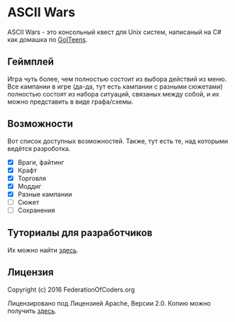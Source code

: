 # ASCII Wars
ASCII Wars - это консольный квест для Unix систем, написаный на C# как домашка по
[GoITeens](http://goiteens.goit.ua/language/ru/).

## Геймплей
Игра чуть более, чем полностью состоит из выбора действий из меню. Все кампании в игре
(да-да, тут есть кампании с разными сюжетами) полностью состоят из набора ситуаций,
связаных между собой, и их можно представить в виде графа/схемы.

## Возможности
Вот список доступных возможностей. Также, тут есть те, над которыми ведётся разроботка.

- [x] Враги, файтинг
- [x] Крафт
- [x] Торговля
- [x] Моддиг
- [x] Разные кампании
- [ ] Сюжет
- [ ] Сохранения

## Туториалы для разработчиков
Их можно найти
[здесь](https://github.com/fed-of-coders/ASCIIWars/blob/master/tutorials/).

## Лицензия
Copyright (c) 2016 FederationOfCoders.org

Лицензировано под Лицензией Apache, Версии 2.0. Копию можно получить
[здесь](http://www.apache.org/licenses/LICENSE-2.0).
